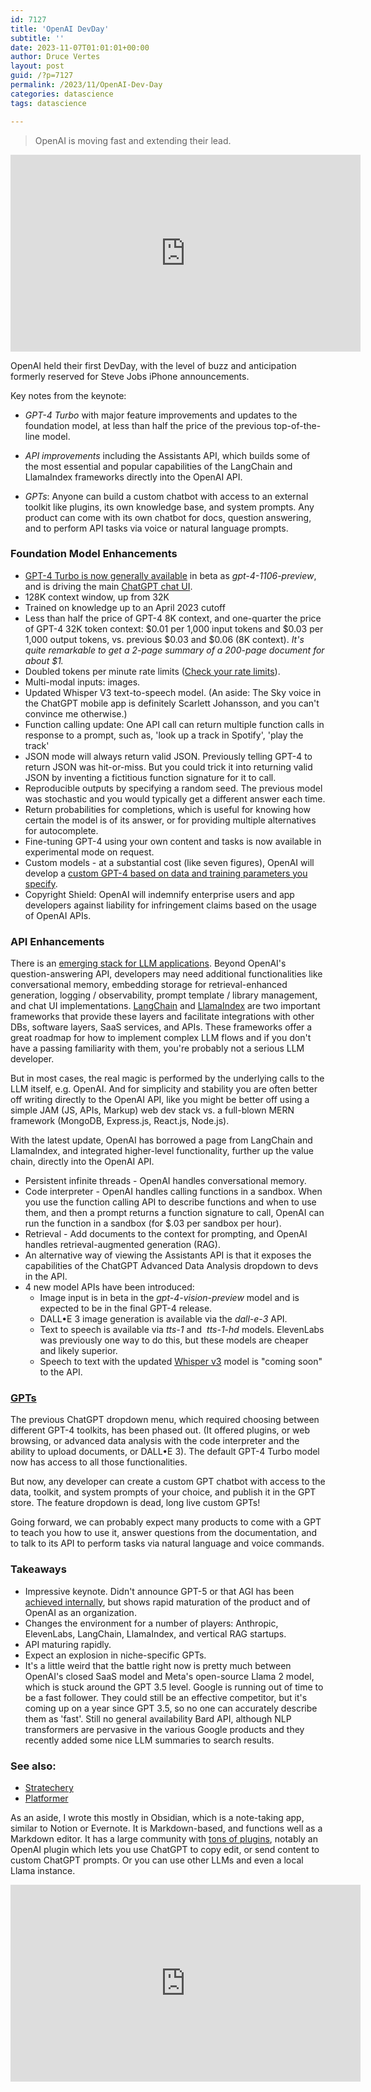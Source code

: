 ```yaml
---
id: 7127
title: 'OpenAI DevDay'
subtitle: ''
date: 2023-11-07T01:01:01+00:00
author: Druce Vertes
layout: post
guid: /?p=7127
permalink: /2023/11/OpenAI-Dev-Day
categories: datascience
tags: datascience

---
```


> OpenAI is moving fast and extending their lead.
<iframe width="560" height="315" src="https://www.youtube.com/embed/U9mJuUkhUzk?si=iKPA30LObMbOSpZ_" title="YouTube video player" frameborder="0" allow="accelerometer; autoplay; clipboard-write; encrypted-media; gyroscope; picture-in-picture; web-share" allowfullscreen></iframe>

<!--more-->

OpenAI held their first DevDay, with the level of buzz and anticipation formerly reserved for Steve Jobs iPhone announcements. 

Key notes from the keynote:

- *GPT-4 Turbo* with major feature improvements and updates to the foundation model, at less than half the price of the previous top-of-the-line model.

- *API improvements* including the Assistants API, which builds some of the most essential and popular capabilities of the LangChain and LlamaIndex frameworks directly into the OpenAI API.

- *GPTs*: Anyone can build a custom chatbot with access to an external toolkit like plugins, its own knowledge base, and system prompts. Any product can come with its own chatbot for docs, question answering, and to perform API tasks via voice or natural language prompts.


### Foundation Model Enhancements
- [GPT-4 Turbo is now generally available](https://openai.com/blog/new-models-and-developer-products-announced-at-devday) in beta as *gpt-4-1106-preview*, and is driving the main [ChatGPT chat UI](https://chat.openai.com).
- 128K context window, up from 32K
- Trained on knowledge up to an April 2023 cutoff
- Less than half the price of GPT-4 8K context, and one-quarter the price of GPT-4 32K token context: $0.01 per 1,000 input tokens and $0.03 per 1,000 output tokens, vs. previous $0.03 and $0.06 (8K context). *It's quite remarkable to get a 2-page summary of a 200-page document for about $1.*
- Doubled tokens per minute rate limits ([Check your rate limits](https://platform.openai.com/account/limits)).
- Multi-modal inputs: images. 
- Updated Whisper V3 text-to-speech model. (An aside: The Sky voice in the ChatGPT mobile app is definitely Scarlett Johansson, and you can't convince me otherwise.)
- Function calling update: One API call can return multiple function calls in response to a prompt, such as, 'look up a track in Spotify', 'play the track'
- JSON mode will always return valid JSON. Previously telling GPT-4 to return JSON was hit-or-miss. But you could trick it into returning valid JSON by inventing a fictitious function signature for it to call.
- Reproducible outputs by specifying a random seed. The previous model was stochastic and you would typically get a different answer each time.
- Return probabilities for completions, which is useful for knowing how certain the model is of its answer, or for providing multiple alternatives for autocomplete.
- Fine-tuning GPT-4 using your own content and tasks is now available in experimental mode on request.
- Custom models - at a substantial cost (like seven figures), OpenAI will develop a [custom GPT-4 based on data and training parameters you specify](https://openai.com/form/custom-models).
- Copyright Shield: OpenAI will indemnify enterprise users and app developers against liability for infringement claims based on the usage of OpenAI APIs.

### API Enhancements

There is an [emerging stack for LLM applications](https://a16z.com/emerging-architectures-for-llm-applications/). Beyond OpenAI's question-answering API, developers may need additional functionalities like conversational memory, embedding storage for retrieval-enhanced generation, logging / observability, prompt template / library management, and chat UI implementations. [LangChain](https://python.langchain.com/docs/get_started/introduction) and [LlamaIndex](https://docs.llamaindex.ai/en/stable/) are two important frameworks that provide these layers and facilitate integrations with other DBs, software layers, SaaS services, and APIs. These frameworks offer a great roadmap for how to implement complex LLM flows and if you don't have a passing familiarity with them, you're probably not a serious LLM developer. 

But in most cases, the real magic is performed by the underlying calls to the LLM itself, e.g. OpenAI. And for simplicity and stability you are often better off writing directly to the OpenAI API, like you might be better off using a simple JAM (JS, APIs, Markup) web dev stack vs. a full-blown MERN framework (MongoDB, Express.js, React.js, Node.js).
  
  With the latest update, OpenAI has borrowed a page from LangChain and LlamaIndex, and integrated higher-level functionality, further up the value chain, directly into the OpenAI API.
  
- Persistent infinite threads - OpenAI handles conversational memory.
- Code interpreter - OpenAI handles calling functions in a sandbox. When you use the function calling API to describe functions and when to use them, and then a prompt returns a function signature to call, OpenAI can  run the function in a sandbox (for $.03 per sandbox per hour). 
- Retrieval - Add documents to the context for prompting, and OpenAI handles retrieval-augmented generation (RAG). 
- An alternative way of viewing the Assistants API is that it exposes the capabilities  of the ChatGPT Advanced Data Analysis dropdown to devs in the API.
- 4 new model APIs have been introduced:
	- Image input is in beta in the *gpt-4-vision-preview* model and is expected to be in the final GPT-4 release.
	- DALL•E 3 image generation is available via the *dall-e-3* API.
	- Text to speech is available via *tts-1* and  *tts-1-hd* models. ElevenLabs was previously one way to do this, but these models are cheaper and likely superior.
    - Speech to text with the updated [Whisper v3](https://github.com/openai/whisper) model is "coming soon" to the API.


### [GPTs](https://openai.com/blog/introducing-gpts) 

The previous ChatGPT dropdown menu, which required choosing between different GPT-4 toolkits, has been phased out. (It offered plugins, or web browsing, or advanced data analysis with the code interpreter and the ability to upload documents, or DALL•E 3). The default GPT-4 Turbo model now has access to all those functionalities.
  
But now, any developer can create a custom GPT chatbot with access to the data, toolkit, and system prompts of your choice, and publish it in the GPT store. The feature dropdown is dead, long live custom GPTs!

Going forward, we can probably expect many products to come with a GPT to teach you how to use it, answer questions from the documentation, and to talk to its API to perform tasks via natural language and voice commands.

### Takeaways

- Impressive keynote. Didn't announce GPT-5 or that AGI has been [achieved internally](https://www.independent.co.uk/tech/chatgpt-ai-agi-sam-altman-openai-b2419449.html), but shows rapid maturation of the product and of OpenAI as an organization.
- Changes the environment for a number of players: Anthropic, ElevenLabs, LangChain, LlamaIndex, and vertical RAG startups.
- API maturing rapidly.
- Expect an explosion in niche-specific GPTs.
- It's a little weird that the battle right now is pretty much between OpenAI's closed SaaS model and Meta's open-source Llama 2 model, which is stuck around the GPT 3.5 level. Google is running out of time to be a fast follower. They could still be an effective competitor, but it's coming up on a year since GPT 3.5, so no one can accurately describe them as 'fast'. Still no general availability Bard API, although NLP transformers are pervasive in the various Google products and they recently added some nice LLM summaries to search results.

### See also:
- [Stratechery](https://www.platformer.news/p/how-openai-is-building-a-path-toward)
- [Platformer](https://stratechery.com/2023/the-openai-keynote/)

As an aside, I wrote this mostly in Obsidian, which is a note-taking app, similar to Notion or Evernote. It is Markdown-based, and functions well as a Markdown editor. It has a large community with [tons of plugins](https://obsidian-plugin-stats.vercel.app/most-downloaded), notably an OpenAI plugin which lets you use ChatGPT to copy edit, or send content to custom ChatGPT prompts. Or you can use other LLMs and even a local Llama instance. 

<iframe width="560" height="315" src="https://www.youtube.com/embed/jRCDAg2sck8?si=Eva4kbeHG_kUPDhf" title="YouTube video player" frameborder="0" allow="accelerometer; autoplay; clipboard-write; encrypted-media; gyroscope; picture-in-picture; web-share" allowfullscreen></iframe>
